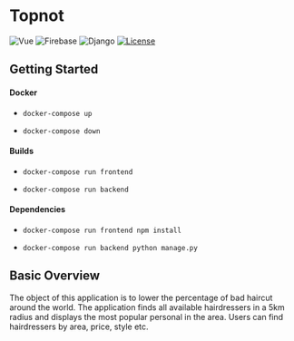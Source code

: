 # Topnot
![Vue](https://img.shields.io/badge/vue-2.2.4-green.svg)
![Firebase](https://img.shields.io/badge/google-firebase-orange.svg)
![Django](https://img.shields.io/badge/python-django-brightgreen.svg)
[![License](https://img.shields.io/badge/license-MIT-blue.svg)](https://opensource.org/licenses/MIT)

## Getting Started

#### Docker
 
  + `docker-compose up`

 
  + `docker-compose down`

#### Builds


  + `docker-compose run frontend`


  + `docker-compose run backend`

#### Dependencies


  + `docker-compose run frontend npm install`


  + `docker-compose run backend python manage.py`


## Basic Overview

The object of this application is to lower the percentage of bad haircut around the world. The application 
finds all available hairdressers in a 5km radius and displays the most popular personal in the area. Users 
can find hairdressers by area, price, style etc. 